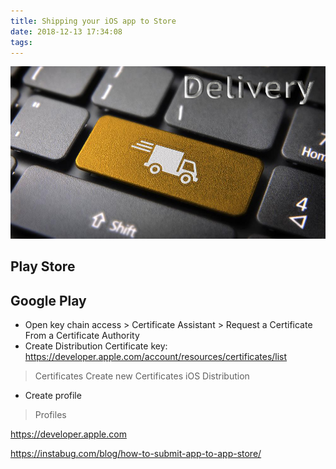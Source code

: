 ```yaml
---
title: Shipping your iOS app to Store
date: 2018-12-13 17:34:08
tags:
---
```

![](/Post-Resources/Delivery/delivery.png "Delivery")
<!-- more --> 
## Play Store

## Google Play

- Open key chain access > Certificate Assistant > Request a Certificate From a Certificate Authority
- Create Distribution Certificate key: 
https://developer.apple.com/account/resources/certificates/list
> Certificates
> Create new Certificates
> iOS Distribution

- Create profile
> Profiles



https://developer.apple.com

https://instabug.com/blog/how-to-submit-app-to-app-store/